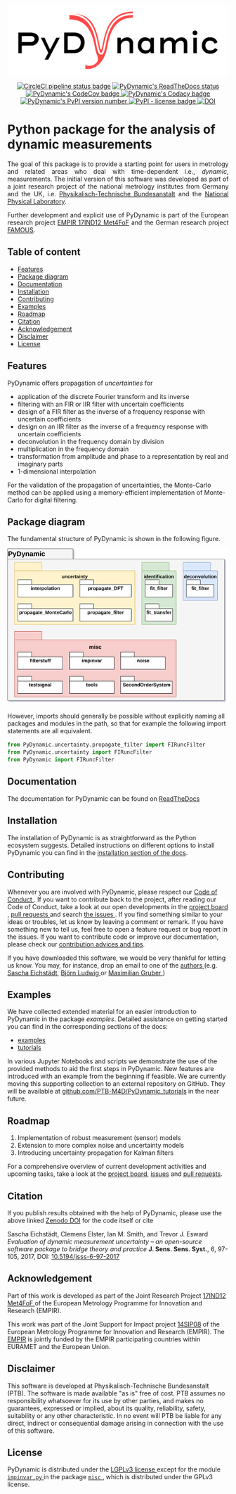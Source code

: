 <img src="https://raw.githubusercontent.com/PTB-M4D/PyDynamic/polish_README/docs/PyDynamic_logo.svg" alt="the logo of PyDynamic" title="PyDynamic logo">
<p align="center">
  <!-- CircleCI Tests -->
  <a href="https://circleci.com/gh/PTB-M4D/PyDynamic"><img alt="CircleCI pipeline status badge" src="https://circleci.com/gh/PTB-M4D/PyDynamic.svg?style=shield"></a>
  <!-- ReadTheDocs Documentation -->
  <a href="https://pydynamic.readthedocs.io/en/latest/index.html">
    <img src="https://readthedocs.org/projects/pydynamic/badge/?version=latest" alt="PyDynamic's ReadTheDocs status">
  </a>
  <!-- CodeCov(erage) -->
  <a href="https://codecov.io/gh/PTB-M4D/PyDynamic">
    <img src="https://codecov.io/gh/PTB-M4D/PyDynamic/branch/master/graph/badge.svg" alt=" PyDynamic's CodeCov badge">
  </a>
  <!-- Codacy -->
  <a href="https://www.codacy.com/gh/PTB-M4D/PyDynamic/dashboard?utm_source=github.com&amp;utm_medium=referral&amp;utm_content=PTB-M4D/PyDynamic&amp;utm_campaign=Badge_Grade">
    <img src="https://app.codacy.com/project/badge/Grade/db86b58d6fa5446e8408644c8196f5e2" alt=" PyDynamic's Codacy badge">
  </a>
  <!-- PyPI Version -->
  <a href="https://pypi.org/project/pydynamic">
    <img src="https://img.shields.io/pypi/v/pydynamic.svg?label=release&color=blue&style=flat-square" alt=" PyDynamic's PyPI version number">
  </a>
  <!-- PyPI License -->
  <a href="https://www.gnu.org/licenses/lgpl-3.0.en.html">
    <img alt="PyPI - license badge" src="https://img.shields.io/pypi/l/pydynamic?color=bright">
  </a>
  <!-- Zenodo DOI -->
  <a href="https://doi.org/10.5281/zenodo.1489877">
    <img src="https://zenodo.org/badge/DOI/10.5281/zenodo.1489877.svg" alt="DOI"></a>
</p>

# Python package for the analysis of dynamic measurements

<p align="justify">
The goal of this package is to provide a starting point for users in metrology and
related areas who deal with time-dependent i.e., <i>dynamic</i>, measurements. The
initial version of this software was developed as part of a joint research project of
the national metrology institutes from Germany and the UK, i.e.
<a href="https://www.ptb.de/cms/en.html">Physikalisch-Technische Bundesanstalt</a> 
and the <a href="https://www.npl.co.uk">National Physical Laboratory</a>.
</p>

<p align="justify">
Further development and explicit use of PyDynamic is part of the European research
project <a href="https://www.ptb.de/empir2018/met4fof/home/">EMPIR 17IND12 
Met4FoF</a> and the German research project <a href="https://famous-project.
eu">FAMOUS</a>.
</p>

## Table of content

- [Features](#features)
- [Package diagram](#package-diagram)
- [Documentation](#documentation)
- [Installation](#installation)
- [Contributing](#contributing)
- [Examples](#examples)
- [Roadmap](#roadmap)
- [Citation](#citation)
- [Acknowledgement](#acknowledgement)
- [Disclaimer](#disclaimer)
- [License](#license)

## Features

PyDynamic offers propagation of *uncertainties* for

- application of the discrete Fourier transform and its inverse
- filtering with an FIR or IIR filter with uncertain coefficients
- design of a FIR filter as the inverse of a frequency response with
  uncertain coefficients
- design on an IIR filter as the inverse of a frequency response with
  uncertain coefficients
- deconvolution in the frequency domain by division
- multiplication in the frequency domain
- transformation from amplitude and phase to a representation by real and
  imaginary parts
- 1-dimensional interpolation

For the validation of the propagation of uncertainties, the Monte-Carlo
method can be applied using a memory-efficient implementation of Monte-Carlo
for digital filtering.

## Package diagram

The fundamental structure of PyDynamic is shown in the following figure.

![PyDynamic package diagram](https://raw.githubusercontent.com/PTB-M4D/PyDynamic/master/docs/PyDynamic_package_diagram.png)

However, imports should generally be possible without explicitly naming all packages
and modules in the path, so that for example the following import statements are all
equivalent.

```python
from PyDynamic.uncertainty.propagate_filter import FIRuncFilter
from PyDynamic.uncertainty import FIRuncFilter
from PyDynamic import FIRuncFilter
```

## Documentation

The documentation for PyDynamic can be found on
[ReadTheDocs](http://pydynamic.readthedocs.io)

## Installation

The installation of PyDynamic is as straightforward as the Python ecosystem suggests.
Detailed instructions on different options to install PyDynamic you can find in the 
[installation section of the docs](https://pydynamic.readthedocs.io/en/polish_README/INSTALL.html).

## Contributing

Whenever you are involved with PyDynamic, please respect our [Code of Conduct
](https://github.com/PTB-M4D/PyDynamic/blob/polish_README/CODE_OF_CONDUCT.md).
If you want to contribute back to the project, after reading our Code of Conduct,
take a look at our open developments in the [project board
](https://github.com/PTB-M4D/PyDynamic/projects/1), [pull requests
](https://github.com/PTB-M4D/PyDynamic/pulls) and search [the issues
](https://github.com/PTB-M4D/PyDynamic/issues). If you find something similar to
your ideas or troubles, let us know by leaving a comment or remark. If you have
something new to tell us, feel free to open a feature request or bug report in the
issues. If you want to contribute code or improve our documentation, please check our
[contribution advices and tips](https://pydynamic.readthedocs.io/en/polish_README/CONTRIBUTING.html).

If you have downloaded this software, we would be very thankful for letting
us know. You may, for instance, drop an email to one of the [authors
](https://github.com/PTB-M4D/PyDynamic/graphs/contributors) (e.g.
[Sascha Eichstädt](mailto:sascha.eichstaedt@ptb.de), [Björn Ludwig
](mailto:bjoern.ludwig@ptb.de) or [Maximilian Gruber
](mailto:maximilian.gruber@ptb.de))

## Examples

We have collected extended material for an easier introduction to PyDynamic in the
package _examples_. Detailed assistance on getting started you can find in the
corresponding sections of the docs:

* [examples](https://pydynamic.readthedocs.io/en/polish_README/Examples.html)
* [tutorials](https://pydynamic.readthedocs.io/en/polish_README/Tutorials.html)

In various Jupyter Notebooks and scripts we demonstrate the use of
the provided methods to aid the first steps in PyDynamic. New features are introduced
with an example from the beginning if feasible. We are currently moving this supporting
collection to an external repository on GitHub. They will be available at
[github.com/PTB-M4D/PyDynamic_tutorials](https://github.com/PTB-M4D/PyDynamic_tutorials) 
in the near future.

## Roadmap

1. Implementation of robust measurement (sensor) models
1. Extension to more complex noise and uncertainty models
1. Introducing uncertainty propagation for Kalman filters

For a comprehensive overview of current development activities and upcoming tasks,
take a look at the [project board](https://github.com/PTB-M4D/PyDynamic/projects/1),
[issues](https://github.com/PTB-M4D/PyDynamic/issues) and
[pull requests](https://github.com/PTB-M4D/PyDynamic/pulls).

## Citation

If you publish results obtained with the help of PyDynamic, please use the above linked
[Zenodo DOI](https://doi.org/10.5281/zenodo.1489877) for the code itself or cite

Sascha Eichstädt, Clemens Elster, Ian M. Smith, and Trevor J. Esward
*Evaluation of dynamic measurement uncertainty – an open-source software
package to bridge theory and practice*
**J. Sens. Sens. Syst.**, 6, 97-105, 2017, DOI: [10.5194/jsss-6-97-2017
](https://doi.org/10.5194/jsss-6-97-2017)

## Acknowledgement

Part of this work is developed as part of the Joint Research Project [17IND12 Met4FoF
](http://met4fof.eu) of the European Metrology Programme for Innovation and
Research (EMPIR).

This work was part of the Joint Support for Impact project
[14SIP08](https://www.euramet.org/research-innovation/search-research-projects/details/project/standards-and-software-to-maximise-end-user-uptake-of-nmi-calibrations-of-dynamic-force-torque-and/)
of the European Metrology Programme for Innovation and Research (EMPIR). The
[EMPIR](http://msu.euramet.org) is jointly funded by the EMPIR participating 
countries within EURAMET and the European Union.

## Disclaimer

This software is developed at Physikalisch-Technische Bundesanstalt (PTB). The
software is made available "as is" free of cost. PTB assumes no responsibility
whatsoever for its use by other parties, and makes no guarantees, expressed or
implied, about its quality, reliability, safety, suitability or any other
characteristic. In no event will PTB be liable for any direct, indirect or
consequential damage arising in connection with the use of this software.

## License

PyDynamic is distributed under the [LGPLv3 license
](https://github.com/PTB-M4D/PyDynamic/blob/polish_README/licence.txt)
except for the module [`impinvar.py`
](https://github.com/PTB-M4D/PyDynamic/blob/polish_README/src/PyDynamic/misc/impinvar.py) 
in the package [`misc`
](https://github.com/PTB-M4D/PyDynamic/blob/polish_README/src/PyDynamic/misc), 
which is distributed under the GPLv3 license.
